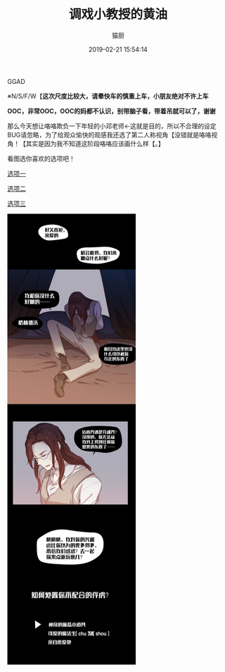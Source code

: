 ﻿---
layout: post
title: 调戏小教授的黄油
date: 2019-02-21 15:54:14
updated: 2019-02-27 15:30:43
comments: true
categories: [Photo]
tags: [ggad, 格邓]
author: "猫厨"
description: ""
toc: true
---

<p>GGAD</p> 
<p>※N/S/F/W【<strong>这次尺度比较大，请晕快车的慎重上车，小朋友绝对不许上车</strong></p> 
<p><strong>OOC，非常OOC，OOC的妈都不认识，别带脑子看，带着吊就可以了，谢谢</strong></p> 
<p>那么今天想让咯咯欺负一下年轻的小邓老师←这就是目的，所以不合理的设定BUG请忽略，为了给观众愉快的观感我还选了第二人称视角【没错就是咯咯视角！【其实是因为我不知道这阶段咯咯应该画什么样【。】</p> 
<p>看图选你喜欢的选项吧！</p> 
<p><a rel="nofollow" href="https://images-wixmp-ed30a86b8c4ca887773594c2.wixmp.com/intermediary/f/d97cf4c4-1f95-4c79-9e66-10b31d5fac97/dd0bucl-64fa99c6-2d28-47fa-a1b5-2baa90c2c67f.jpg" target="_blank"  >选项一</a></p> 
<p><a rel="nofollow" href="https://images-wixmp-ed30a86b8c4ca887773594c2.wixmp.com/intermediary/f/d97cf4c4-1f95-4c79-9e66-10b31d5fac97/dd0hlwr-3ac22fc0-5632-42a3-9fcf-f89dccb482d9.jpg" target="_blank"  >选项二</a></p> 
<p><a rel="nofollow" href="https://images-wixmp-ed30a86b8c4ca887773594c2.wixmp.com/intermediary/f/d97cf4c4-1f95-4c79-9e66-10b31d5fac97/dd0bucs-ac9359de-c4f0-4cf7-ba92-8e525ac9ad94.jpg" target="_blank"  >选项三</a></p>

![](https://raw.githubusercontent.com/alicewish/meowchain247/master/img_cVZNdzJtQk9JV2NyZXptT1lldHRTMjJJdEFmWW1Id2dDcCtMRWlXYkxtdXllVEpUT2VoVlpnPT0.jpg)